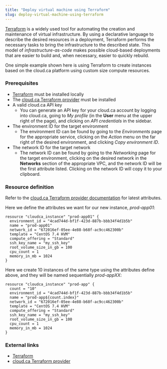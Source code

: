 ```yaml
---
title: "Deploy virtual machine using Terraform"
slug: deploy-virtual-machine-using-terraform
---
```



[Terraform](https://www.terraform.io/) is a widely used tool for automating the creation and maintenance of virtual infrastructure.  By using a declarative language to describe the desired resources in a deployment, Terraform performs the necessary tasks to bring the infrastructure to the described state.  This model of *infrastructure-as-code* makes possible cloud-based deployments that are easier to build and, when necessary, easier to quickly rebuild.

One simple example shown here is using Terraform to create instances based on the cloud.ca platform using custom size compute resources.

### Prerequisites

- [Terraform](https://www.terraform.io/downloads.html) must be installed locally
- The [cloud.ca Terraform provider](https://github.com/cloud-ca/terraform-provider-cloudca) must be installed
- A valid cloud.ca API key
   - You can generate an API key for your cloud.ca account by logging into cloud.ca, going to *My profile* (in the **User** menu at the upper right of the page), and clicking on *API credentials* in the sidebar.
- The environment ID for the target environment
   - The environment ID can be found by going to the *Environments* page for the appropriate service, clicking on the *Action* menu on the far right of the desired environment, and clicking *Copy environment ID*.
- The network ID for the target network
   - The network ID can be found by going to the *Networking* page for the target environment, clicking on the desired network in the **Networks** section of the appropriate VPC, and the network ID will be the first attribute listed.  Clicking on the network ID will copy it to your clipboard.


### Resource definition

Refer to the [cloud.ca Terraform provider documentation](https://github.com/cloud-ca/terraform-provider-cloudca/tree/master/doc) for latest attributes.

Here we define the attributes we want for our new instance, *prod-app01*:

```
resource "cloudca_instance" "prod-app01" {
  environment_id = "4cad744d-bf1f-423d-887b-bbb34f4d1b5b"
  name = "prod-app01"
  network_id = "672016ef-05ee-4e88-b68f-ac9cc462300b"
  template = "CentOS 7.4 HVM"
  compute_offering = "Standard"
  ssh_key_name = "my_ssh_key"
  root_volume_size_in_gb = 100
  cpu_count = 1
  memory_in_mb = 1024
}
```

Here we create 10 instances of the same type using the attributes define above, and they will be named sequentially *prod-appXX*:

```
resource "cloudca_instance" "prod-app" {
  count = "10"
  environment_id = "4cad744d-bf1f-423d-887b-bbb34f4d1b5b"
  name = "prod-app${count.index}"
  network_id = "672016ef-05ee-4e88-b68f-ac9cc462300b"
  template = "CentOS 7.4 HVM"
  compute_offering = "Standard"
  ssh_key_name = "my_ssh_key"
  root_volume_size_in_gb = 100
  cpu_count = 1
  memory_in_mb = 1024
}
```

### External links

- [Terraform](https://www.terraform.io/)
- [cloud.ca Terraform provider](https://github.com/cloud-ca/terraform-provider-cloudca)
